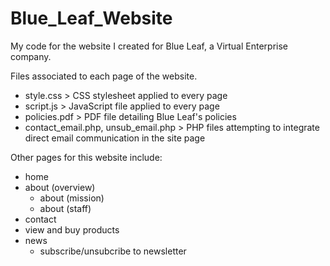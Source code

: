 # Blue_Leaf_Website
My code for the website I created for Blue Leaf, a Virtual Enterprise company.

Files associated to each page of the website.
- style.css > CSS stylesheet applied to every page
- script.js > JavaScript file applied to every page
- policies.pdf > PDF file detailing Blue Leaf's policies
- contact_email.php, unsub_email.php > PHP files attempting to integrate direct email communication in the site page

Other pages for this website include:
- home
- about (overview)
  - about (mission)
  - about (staff)
- contact
- view and buy products
- news
  - subscribe/unsubcribe to newsletter
